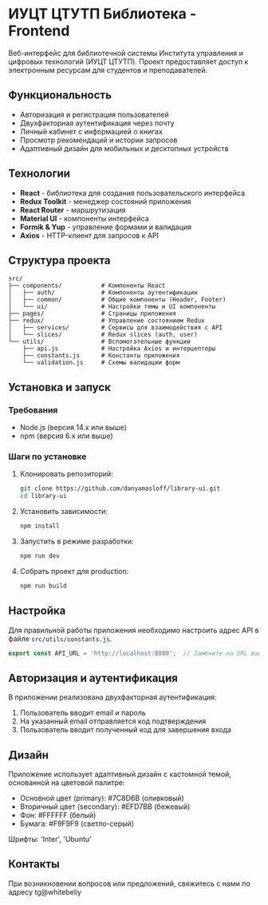 # ИУЦТ ЦТУТП Библиотека - Frontend

Веб-интерфейс для библиотечной системы Института управления и цифровых технологий (ИУЦТ ЦТУТП). Проект предоставляет доступ к электронным ресурсам для студентов и преподавателей.

## Функциональность

- Авторизация и регистрация пользователей
- Двухфакторная аутентификация через почту
- Личный кабинет с информацией о книгах
- Просмотр рекомендаций и истории запросов
- Адаптивный дизайн для мобильных и десктопных устройств

## Технологии

- **React** - библиотека для создания пользовательского интерфейса
- **Redux Toolkit** - менеджер состояний приложения
- **React Router** - маршрутизация
- **Material UI** - компоненты интерфейса
- **Formik & Yup** - управление формами и валидация
- **Axios** - HTTP-клиент для запросов к API

## Структура проекта

```
src/
├── components/           # Компоненты React
│   ├── auth/             # Компоненты аутентификации
│   ├── common/           # Общие компоненты (Header, Footer)
│   └── ui/               # Настройки темы и UI компоненты
├── pages/                # Страницы приложения
├── redux/                # Управление состоянием Redux
│   ├── services/         # Сервисы для взаимодействия с API
│   └── slices/           # Redux slices (auth, user)
└── utils/                # Вспомогательные функции
    ├── api.js            # Настройка Axios и интерцепторы
    ├── constants.js      # Константы приложения
    └── validation.js     # Схемы валидации форм
```

## Установка и запуск

### Требования

- Node.js (версия 14.x или выше)
- npm (версия 6.x или выше)

### Шаги по установке

1. Клонировать репозиторий:
   ```bash
   git clone https://github.com/danyamasloff/library-ui.git
   cd library-ui
   ```

2. Установить зависимости:
   ```bash
   npm install
   ```

3. Запустить в режиме разработки:
   ```bash
   npm run dev
   ```

4. Собрать проект для production:
   ```bash
   npm run build
   ```

## Настройка

Для правильной работы приложения необходимо настроить адрес API в файле `src/utils/constants.js`.

```javascript
export const API_URL = 'http://localhost:8080';  // Замените на URL вашего API
```

## Авторизация и аутентификация

В приложении реализована двухфакторная аутентификация:
1. Пользователь вводит email и пароль
2. На указанный email отправляется код подтверждения
3. Пользователь вводит полученный код для завершения входа

## Дизайн

Приложение использует адаптивный дизайн с кастомной темой, основанной на цветовой палитре:
- Основной цвет (primary): #7C8D6B (оливковый)
- Вторичный цвет (secondary): #EFD7BB (бежевый)
- Фон: #FFFFFF (белый)
- Бумага: #F9F9F9 (светло-серый)

Шрифты: 'Inter', 'Ubuntu'

## Контакты

При возникновении вопросов или предложений, свяжитесь с нами по адресу tg@whitebeliy